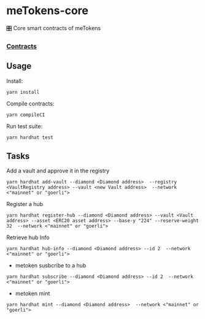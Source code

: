 # meTokens-core

🎛 Core smart contracts of meTokens

### [Contracts](https://www.notion.so/metokenslabs/Contracts-03a3cbbc07d94a2cb291f196084fe66b)


## Usage

Install:
```
yarn install
```

Compile contracts:
```
yarn compileCI
```

Run test suite:
```
yarn hardhat test
```

## Tasks

Add a vault and approve it in the registry

```
yarn hardhat add-vault --diamond <Diamond address>  --registry <VaultRegistry address> --vault <new Vault address>  --network <"mainnet" or "goerli">
```

Register a hub

```
yarn hardhat register-hub --diamond <Diamond address> --vault <Vault address> --asset <ERC20 asset address> --base-y "224" --reserve-weight 32  --network <"mainnet" or "goerli">
```

Retrieve hub Info

```
yarn hardhat hub-info --diamond <Diamond address> --id 2  --network <"mainnet" or "goerli">
```

- metoken susbcribe to a hub

```
yarn hardhat subscribe --diamond <Diamond address> --id 2  --network <"mainnet" or "goerli">
```

- metoken mint

```
yarn hardhat mint --diamond <Diamond address>  --network <"mainnet" or "goerli">
```
